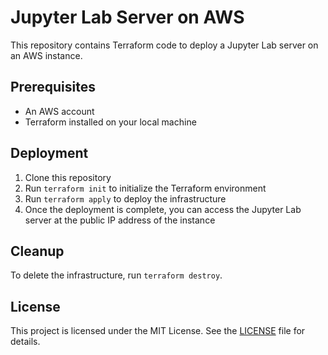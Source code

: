 # Jupyter Lab Server on AWS

This repository contains Terraform code to deploy a Jupyter Lab server on an AWS instance.

## Prerequisites

* An AWS account
* Terraform installed on your local machine

## Deployment

1. Clone this repository
2. Run `terraform init` to initialize the Terraform environment
3. Run `terraform apply` to deploy the infrastructure
4. Once the deployment is complete, you can access the Jupyter Lab server at the public IP address of the instance

## Cleanup

To delete the infrastructure, run `terraform destroy`.

## License

This project is licensed under the MIT License. See the [LICENSE](LICENSE) file for details.
